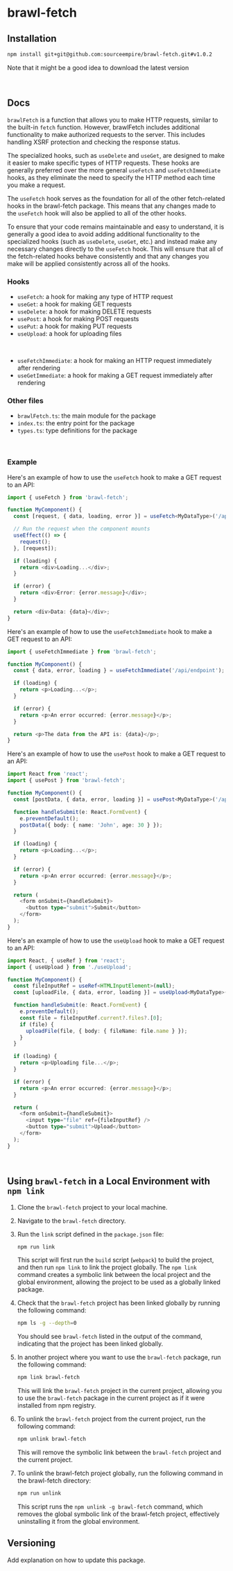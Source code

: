 # brawl-fetch

## Installation

```bash
npm install git+git@github.com:sourceempire/brawl-fetch.git#v1.0.2
```

Note that it might be a good idea to download the latest version

</br >

## Docs

`brawlFetch` is a function that allows you to make HTTP requests, similar to the built-in `fetch` function. However, brawlFetch includes additional functionality to make authorized requests to the server. This includes handling XSRF protection and checking the response status.

The specialized hooks, such as `useDelete` and `useGet`, are designed to make it easier to make specific types of HTTP requests. These hooks are generally preferred over the more general `useFetch` and `useFetchImmediate` hooks, as they eliminate the need to specify the HTTP method each time you make a request.

The `useFetch` hook serves as the foundation for all of the other fetch-related hooks in the brawl-fetch package. This means that any changes made to the `useFetch` hook will also be applied to all of the other hooks.

To ensure that your code remains maintainable and easy to understand, it is generally a good idea to avoid adding additional functionality to the specialized hooks (such as `useDelete`, `useGet`, etc.) and instead make any necessary changes directly to the `useFetch` hook. This will ensure that all of the fetch-related hooks behave consistently and that any changes you make will be applied consistently across all of the hooks.

### Hooks

- `useFetch`: a hook for making any type of HTTP request
- `useGet`: a hook for making GET requests
- `useDelete`: a hook for making DELETE requests
- `usePost`: a hook for making POST requests
- `usePut`: a hook for making PUT requests
- `useUpload`: a hook for uploading files

</br >

- `useFetchImmediate`: a hook for making an HTTP request immediately after rendering
- `useGetImmediate`: a hook for making a GET request immediately after rendering

### Other files

- `brawlFetch.ts`: the main module for the package
- `index.ts`: the entry point for the package
- `types.ts`: type definitions for the package

</br>

### Example

Here's an example of how to use the `useFetch` hook to make a GET request to an API:

```typescript
import { useFetch } from 'brawl-fetch';

function MyComponent() {
  const [request, { data, loading, error }] = useFetch<MyDataType>('/api/endpoint');

  // Run the request when the component mounts
  useEffect(() => {
    request();
  }, [request]);

  if (loading) {
    return <div>Loading...</div>;
  }

  if (error) {
    return <div>Error: {error.message}</div>;
  }

  return <div>Data: {data}</div>;
}
```

Here's an example of how to use the `useFetchImmediate` hook to make a GET request to an API:

```typescript
import { useFetchImmediate } from 'brawl-fetch';

function MyComponent() {
  const { data, error, loading } = useFetchImmediate('/api/endpoint');

  if (loading) {
    return <p>Loading...</p>;
  }

  if (error) {
    return <p>An error occurred: {error.message}</p>;
  }

  return <p>The data from the API is: {data}</p>;
}
```

Here's an example of how to use the `usePost` hook to make a GET request to an API:

```typescript
import React from 'react';
import { usePost } from 'brawl-fetch';

function MyComponent() {
  const [postData, { data, error, loading }] = usePost<MyDataType>('/api/endpoint');

  function handleSubmit(e: React.FormEvent) {
    e.preventDefault();
    postData({ body: { name: 'John', age: 30 } });
  }

  if (loading) {
    return <p>Loading...</p>;
  }

  if (error) {
    return <p>An error occurred: {error.message}</p>;
  }

  return (
    <form onSubmit={handleSubmit}>
      <button type="submit">Submit</button>
    </form>
  );
}
```

Here's an example of how to use the `useUpload` hook to make a GET request to an API:

```typescript
import React, { useRef } from 'react';
import { useUpload } from './useUpload';

function MyComponent() {
  const fileInputRef = useRef<HTMLInputElement>(null);
  const [uploadFile, { data, error, loading }] = useUpload<MyDataType>('/api/upload');

  function handleSubmit(e: React.FormEvent) {
    e.preventDefault();
    const file = fileInputRef.current?.files?.[0];
    if (file) {
      uploadFile(file, { body: { fileName: file.name } });
    }
  }

  if (loading) {
    return <p>Uploading file...</p>;
  }

  if (error) {
    return <p>An error occurred: {error.message}</p>;
  }

  return (
    <form onSubmit={handleSubmit}>
      <input type="file" ref={fileInputRef} />
      <button type="submit">Upload</button>
    </form>
  );
}
```

</br>

## Using `brawl-fetch` in a Local Environment with `npm link`

1. Clone the `brawl-fetch` project to your local machine.
2. Navigate to the `brawl-fetch` directory.
3. Run the `link` script defined in the `package.json` file:

    ```bash
    npm run link
    ```

    This script will first run the `build` script (`webpack`) to build the project, and then run `npm link` to link the project globally. The `npm link` command creates a symbolic link between the local project and the global environment, allowing the project to be used as a globally linked package.

4. Check that the `brawl-fetch` project has been linked globally by running the following command:

    ```bash
    npm ls -g --depth=0
    ```

    You should see `brawl-fetch` listed in the output of the command, indicating that the project has been linked globally.

5. In another project where you want to use the `brawl-fetch` package, run the following command:

    ```bash
    npm link brawl-fetch
    ```

    This will link the `brawl-fetch` project in the current project, allowing you to use the `brawl-fetch` package in the current project as if it were installed from npm registry.

6. To unlink the `brawl-fetch` project from the current project, run the following command:

    ```bash
    npm unlink brawl-fetch
    ```

    This will remove the symbolic link between the `brawl-fetch` project and the current project.

7. To unlink the brawl-fetch project globally, run the following command in the brawl-fetch directory:

    ```bash
    npm run unlink
    ```

    This script runs the `npm unlink -g brawl-fetch` command, which removes the global symbolic link of the brawl-fetch project, effectively uninstalling it from the global environment.

## Versioning

Add explanation on how to update this package.
